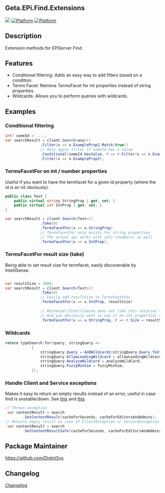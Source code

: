 ## Geta.EPi.Find.Extensions

![](http://tc.geta.no/app/rest/builds/buildType:(id:TeamFrederik_EPiFindExtensions_EPiFindExtensionsDebug)/statusIcon)
[![Platform](https://img.shields.io/badge/Platform-.NET%204.5.2-blue.svg?style=flat)](https://msdn.microsoft.com/en-us/library/w0x726c2%28v=vs.110%29.aspx)
[![Platform](https://img.shields.io/badge/Episerver-%2011-orange.svg?style=flat)](http://world.episerver.com/cms/)

## Description
Extension methods for EPiServer Find.

## Features
- Conditional filtering: Adds an easy way to add filters based on a condition.
- Terms Facet: Retrieve TermsFacet for int properties instead of string properties.
- Wildcards: Allows you to perform queries with wildcards.

## Examples

### Conditional filtering
```csharp
int? someId = ....;
var searchResult = client.Search<any>()
                .Filter(x => x.ExampleProp1.Match(true))
				// Only apply filter if someId has a value
                .Conditional(someId.HasValue, r => r.Filter(x => x.ExampleProp2.Match(someId.Value)))
				.Filter(x => x.ExampleProp3);
```

### TermsFacetFor on int / number properties
Useful if you want to have the termfacet for a given id property (where the id is an int obviously).
```csharp
public class Test {
	public virtual string StringProp { get; set; }
	public virtual int IntProp { get; set; }
}

var searchResult = client.Search<Test>()
                .Take(0)
                .TermsFacetFor(x => x.StringProp)
				// TermsFacetFor only exists for string properties
				// The actual api works with ints (numbers) as well
				.TermsFacetFor(x => x.IntProp);
```

### TermsFacetFor result size (take)
Being able to set result size for termfacet, easily discoverable by IntelliSense.
```csharp

var resultSize = 1000;
var searchResult = client.Search<Test>()
                .Take(0)
				// Easily add resultSize to TermsFacetFor
                .TermsFacetFor(x => x.IntProp, resultSize)
				
				// Resharper/IntelliSense does not like this notation too much
				// And you obviously want to use it on int properties as well right!?
				.TermsFacetFor(x => x.StringProp, r => r.Size = resultSize);
```

### Wildcards
```csharp
return typeSearch.For(query, stringQuery =>
            {
                stringQuery.Query = AddWildcards(stringQuery.Query.ToString());
                stringQuery.AllowLeadingWildcard = allowLeadingWildcard;
                stringQuery.AnalyzeWildcard = analyzeWildCard;
                stringQuery.FuzzyMinSim = fuzzyMinSim;
            });

```

### Handle Client and Service exceptions

Makes it easy to return an empty results instead of an error, useful in case find is unstable/down. See [this](https://world.episerver.com/blogs/Jonas-Bergqvist/Dates/2016/12/exceptions-in-find/) and [this](https://www.brianweet.com/2017/03/17/handling-find-serviceexception.html)
```csharp
// Throws exception
 var contentResult = search
        .GetContentResult(cacheForSeconds, cacheForEditorsAndAdmins);
// Returns empty result in case of ClientException or ServiceException
 var contentResult = search
        .GetContentResultSafe(cacheForSeconds, cacheForEditorsAndAdmins);

```

## Package Maintainer
https://github.com/DigIntSys

## Changelog
[Changelog](CHANGELOG.md)
